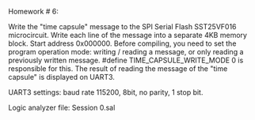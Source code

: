 Homework # 6: 

Write the "time capsule" message to the SPI Serial Flash SST25VF016 microcircuit. Write each line of the message into a separate 4KB memory block. Start address 0x000000.
Before compiling, you need to set the program operation mode: writing / reading a message, or only reading a previously written message. #define TIME_CAPSULE_WRITE_MODE 0 is responsible for this.
The result of reading the message of the "time capsule" is displayed on UART3. 

UART3 settings: baud rate 115200, 8bit, no parity, 1 stop bit.

Logic analyzer file: Session 0.sal
